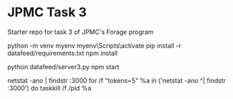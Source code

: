 # JPMC Task 3
Starter repo for task 3 of JPMC's Forage program

python -m venv myenv
myenv\Scripts\activate
pip install -r datafeed/requirements.txt
npm install

python datafeed/server3.py
npm start

netstat -ano | findstr :3000
for /f "tokens=5" %a in ('netstat -ano ^| findstr :3000') do taskkill /f /pid %a